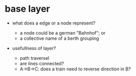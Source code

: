 # base layer

  * what does a edge or a node represent?
    * a node could be a german "Bahnhof"; or 
    * a collective name of a berth grouping

  * usefullness of layer?
    * path traversel
    * are lines connected?
    * A->B->C: does a train need to reverse direction in B?

